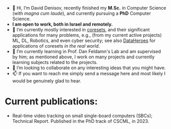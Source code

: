 - 👋 Hi, I’m David Denisov, recently finished my **M.Sc.** in Computer Science (with *magna cum laude*), and currently pursuing a **PhD** Computer Science.
- **I am open to work, both in Israel and remotely.**
- 👀 I’m currently mostly interested in [coresets](https://arxiv.org/abs/2011.09384), and their significant applications for many problems, e.g., (from my current active projects) ML, DL, Robotics, and even cyber security; see also [DataHeroes](https://dataheroes.ai/) for applications of coresets *in the real world*.
- 🌱 I’m currently learning in Prof. Dan Feldamn's Lab and am supervised by him; as mentioned above, I work on many projects and currently learning subjects related to the projects.
- 💞️ I’m looking to collaborate on any interesting ideas that you might have.
- 📫 If you want to reach me simply send a message here and most likely I would be genuinely glad to hear.

# Current publications:
* Real-time video tracking on small single-board computers (SBCs); Technical Report. Published in the PhD track of CSCML, in 2023.
